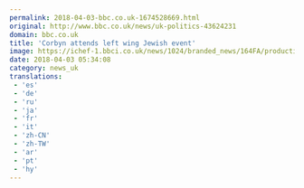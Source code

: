 ```yaml
---
permalink: 2018-04-03-bbc.co.uk-1674528669.html
original: http://www.bbc.co.uk/news/uk-politics-43624231
domain: bbc.co.uk
title: 'Corbyn attends left wing Jewish event'
image: https://ichef-1.bbci.co.uk/news/1024/branded_news/164FA/production/_100668319_8a50e920-c93f-472a-99fa-18dccd7db029.jpg
date: 2018-04-03 05:34:08
category: news_uk
translations: 
 - 'es'
 - 'de'
 - 'ru'
 - 'ja'
 - 'fr'
 - 'it'
 - 'zh-CN'
 - 'zh-TW'
 - 'ar'
 - 'pt'
 - 'hy'
---
```


